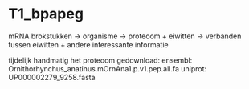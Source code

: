 # T1_bpapeg
mRNA brokstukken -> organisme -> proteoom + eiwitten -> verbanden tussen eiwitten + andere interessante informatie


tijdelijk handmatig het proteoom gedownload:
ensembl: Ornithorhynchus_anatinus.mOrnAna1.p.v1.pep.all.fa
uniprot: UP000002279_9258.fasta
